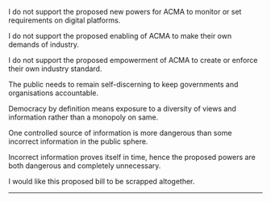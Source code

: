 I do not support the proposed new powers for ACMA to monitor or set requirements on digital
platforms.

I do not support the proposed enabling of ACMA to make their own demands of industry.

I do not support the proposed empowerment of ACMA to create or enforce their own industry
standard.

The public needs to remain self-discerning to keep governments and organisations accountable.

Democracy by definition means exposure to a diversity of views and information rather than a monopoly
on same.

One controlled source of information is more dangerous than some incorrect information in the public
sphere.

Incorrect information proves itself in time, hence the proposed powers are both dangerous and
completely unnecessary.

I would like this proposed bill to be scrapped altogether.


-----

